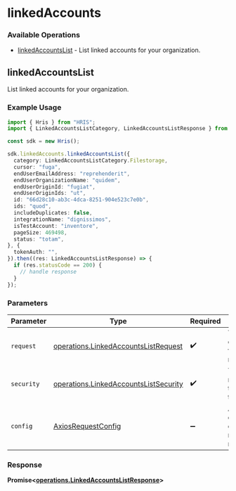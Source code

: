 # linkedAccounts

### Available Operations

* [linkedAccountsList](#linkedaccountslist) - List linked accounts for your organization.

## linkedAccountsList

List linked accounts for your organization.

### Example Usage

```typescript
import { Hris } from "HRIS";
import { LinkedAccountsListCategory, LinkedAccountsListResponse } from "HRIS/dist/sdk/models/operations";

const sdk = new Hris();

sdk.linkedAccounts.linkedAccountsList({
  category: LinkedAccountsListCategory.Filestorage,
  cursor: "fuga",
  endUserEmailAddress: "reprehenderit",
  endUserOrganizationName: "quidem",
  endUserOriginId: "fugiat",
  endUserOriginIds: "ut",
  id: "66d28c10-ab3c-4dca-8251-904e523c7e0b",
  ids: "quod",
  includeDuplicates: false,
  integrationName: "dignissimos",
  isTestAccount: "inventore",
  pageSize: 469498,
  status: "totam",
}, {
  tokenAuth: "",
}).then((res: LinkedAccountsListResponse) => {
  if (res.statusCode == 200) {
    // handle response
  }
});
```

### Parameters

| Parameter                                                                                      | Type                                                                                           | Required                                                                                       | Description                                                                                    |
| ---------------------------------------------------------------------------------------------- | ---------------------------------------------------------------------------------------------- | ---------------------------------------------------------------------------------------------- | ---------------------------------------------------------------------------------------------- |
| `request`                                                                                      | [operations.LinkedAccountsListRequest](../../models/operations/linkedaccountslistrequest.md)   | :heavy_check_mark:                                                                             | The request object to use for the request.                                                     |
| `security`                                                                                     | [operations.LinkedAccountsListSecurity](../../models/operations/linkedaccountslistsecurity.md) | :heavy_check_mark:                                                                             | The security requirements to use for the request.                                              |
| `config`                                                                                       | [AxiosRequestConfig](https://axios-http.com/docs/req_config)                                   | :heavy_minus_sign:                                                                             | Available config options for making requests.                                                  |


### Response

**Promise<[operations.LinkedAccountsListResponse](../../models/operations/linkedaccountslistresponse.md)>**

